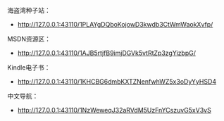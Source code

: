 海盗湾种子站：

* http://127.0.0.1:43110/1PLAYgDQboKojowD3kwdb3CtWmWaokXvfp/

MSDN资源区：

* http://127.0.0.1:43110/1AJB5rtjfB9imjDGVk5vtRtZp3zgYizbpG/

Kindle电子书：

* http://127.0.0.1:43110/1KHCBG6dmbKXTZNenfwhWZ5x3oDyYyHSD4

中文导航：

* http://127.0.0.1:43110/1NzWeweqJ32aRVdM5UzFnYCszuvG5xV3vS
